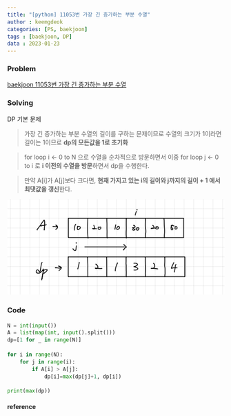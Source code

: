 ```yaml
---
title: "[python] 11053번 가장 긴 증가하는 부분 수열"
author : keemgdeok
categories: [PS, baekjoon]
tags : [baekjoon, DP]
data : 2023-01-23
---
```



### Problem
[baekjoon 11053번 가장 긴 증가하는 부분 수열](https://www.acmicpc.net/problem/11053)


### Solving
DP 기본 문제
> 가장 긴 증가하는 부분 수열의 길이를 구하는 문제이므로 수열의 크기가 1이라면 길이는 1이므로 **dp의 모든값을 1로 초기화**

> for loop i ← 0 to N 으로 수열을 순차적으로 방문하면서 이중 for loop j ← 0 to i 로 **i 이전의 수열을 방문**하면서 dp을 수행한다. 

> 만약 A[i]가 A[j]보다 크다면, **현재 가지고 있는 i의 길이와 j까지의 길이 + 1 에서 최댓값을 갱신**한다. 

![11053](/assets/img/11053.png)



### Code
```python
N = int(input())
A = list(map(int, input().split()))
dp=[1 for _ in range(N)]

for i in range(N):
    for j in range(i):
        if A[i] > A[j]:
            dp[i]=max(dp[j]+1, dp[i])

print(max(dp))
```


#### reference


